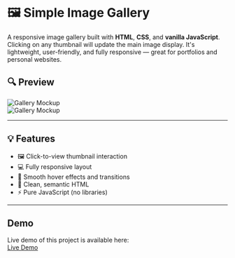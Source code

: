 # 🖼️ Simple Image Gallery

A responsive image gallery built with **HTML**, **CSS**, and **vanilla JavaScript**. Clicking on any thumbnail will update the main image display. It's lightweight, user-friendly, and fully responsive — great for portfolios and personal websites.

## 🔍 Preview

![Gallery Mockup](./pics/8ce2c0c4a9b.png)  
![Gallery Mockup](./pics/e35cc19f941.png)  

---

## 💡 Features

- 🖼️ Click-to-view thumbnail interaction
- 💻 Fully responsive layout
- 🎨 Smooth hover effects and transitions
- 🧠 Clean, semantic HTML
- ⚡ Pure JavaScript (no libraries)

---
## Demo

Live demo of this project is available here:  
[Live Demo](https://6832c0e0f4b0a314239a56ff--chic-heliotrope-ea7110.netlify.app/)
